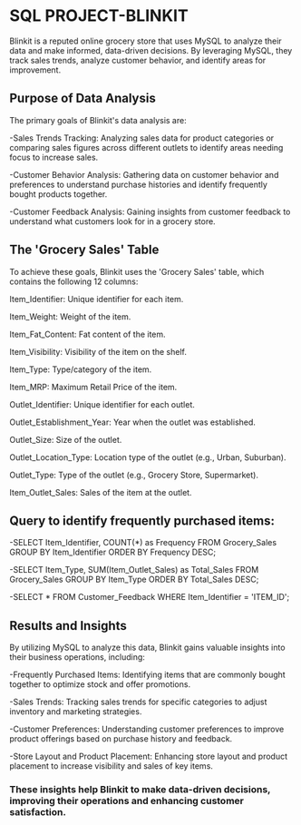 # SQL PROJECT-BLINKIT

Blinkit is a reputed online grocery store that uses MySQL to analyze their data and make informed, data-driven decisions. By leveraging MySQL, they track sales trends, analyze customer behavior, and identify areas for improvement.

## Purpose of Data Analysis
The primary goals of Blinkit's data analysis are:

-Sales Trends Tracking: Analyzing sales data for product categories or comparing sales figures across different outlets to identify areas needing focus to increase sales.

-Customer Behavior Analysis: Gathering data on customer behavior and preferences to understand purchase histories and identify frequently bought products together.

-Customer Feedback Analysis: Gaining insights from customer feedback to understand what customers look for in a grocery store.

## The 'Grocery Sales' Table
To achieve these goals, Blinkit uses the 'Grocery Sales' table, which contains the following 12 columns:

Item_Identifier: Unique identifier for each item.

Item_Weight: Weight of the item.

Item_Fat_Content: Fat content of the item.

Item_Visibility: Visibility of the item on the shelf.

Item_Type: Type/category of the item.

Item_MRP: Maximum Retail Price of the item.

Outlet_Identifier: Unique identifier for each outlet.

Outlet_Establishment_Year: Year when the outlet was established.

Outlet_Size: Size of the outlet.

Outlet_Location_Type: Location type of the outlet (e.g., Urban, Suburban).

Outlet_Type: Type of the outlet (e.g., Grocery Store, Supermarket).

Item_Outlet_Sales: Sales of the item at the outlet.

## Query to identify frequently purchased items:
-SELECT Item_Identifier, COUNT(*) as Frequency
FROM Grocery_Sales
GROUP BY Item_Identifier
ORDER BY Frequency DESC;

-SELECT Item_Type, SUM(Item_Outlet_Sales) as Total_Sales
FROM Grocery_Sales
GROUP BY Item_Type
ORDER BY Total_Sales DESC;

-SELECT *
FROM Customer_Feedback
WHERE Item_Identifier = 'ITEM_ID';

## Results and Insights
By utilizing MySQL to analyze this data, Blinkit gains valuable insights into their business operations, including:

-Frequently Purchased Items: Identifying items that are commonly bought together to optimize stock and offer promotions.

-Sales Trends: Tracking sales trends for specific categories to adjust inventory and marketing strategies.

-Customer Preferences: Understanding customer preferences to improve product offerings based on purchase history and feedback.

-Store Layout and Product Placement: Enhancing store layout and product placement to increase visibility and sales of key items.

### These insights help Blinkit to make data-driven decisions, improving their operations and enhancing customer satisfaction.


